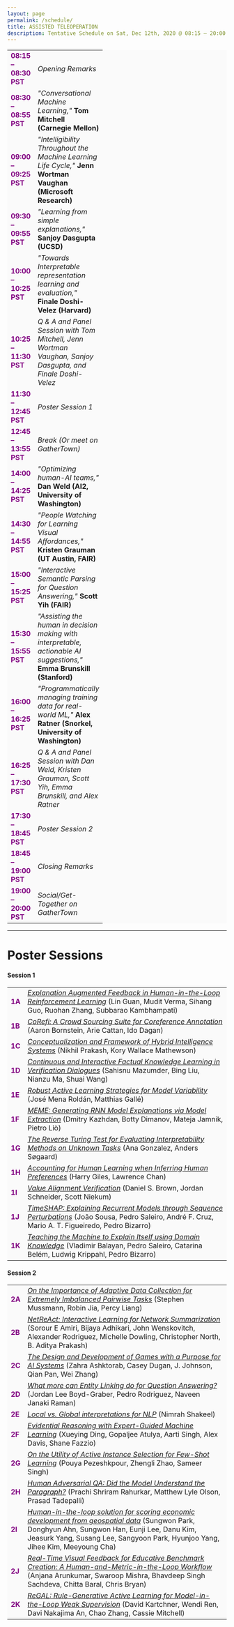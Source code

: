 ```yaml
---
layout: page
permalink: /schedule/
title: ASSISTED TELEOPERATION
description: Tentative Schedule on Sat, Dec 12th, 2020 @ 08:15 – 20:00 PST. Note that all times are provided in Pacific Standard Time.
---
```


  <table style="background-color: #FAFAFA;">
        <col width="40">
        <col width="100">
        <tr style="border: none;">       
            <td style="border: none;">
            <b> <font size="+0" color="purple">08:15 – 08:30 PST</font> </b>
            </td>
            <td style="border: none;">
            <i>Opening Remarks</i>
            </td>                        
        </tr>
        <tr style="border: none;">    
        <td style="border: none;">
            <b> <font size="+0" color="purple">08:30 – 08:55 PST</font></b> 
            </td>
            <td style="border: none;">
            <i>"Conversational Machine Learning,"</i> <b>Tom Mitchell (Carnegie Mellon)</b>
            </td>  
        </tr>
        <!-- <tr style="border: none;">
        <td style="border: none;">
            <b> <font size="+0" color="purple">08:55 – 09:00 PST</font></b>
            </td>
            <td style="border: none;">
            <i>Break</i>
            </td>
        </tr> -->
        <tr style="border: none;">
        <td style="border: none;">
            <b> <font size="+0" color="purple">09:00 – 09:25 PST</font></b>
            </td>
            <td style="border: none;">
            <i>"Intelligibility Throughout the Machine Learning Life Cycle,"</i> <b>Jenn Wortman Vaughan (Microsoft Research)</b>
            </td>
        </tr>
        <!-- <tr style="border: none;">
        <td style="border: none;">
            <b> <font size="+0" color="purple">09:25 – 09:30 PST</font></b>
            </td>
            <td style="border: none;">
            <i>Break</i>
            </td>
        </tr> -->
        <tr style="border: none;">
            <td style="border: none;">
            <b><font size="+0" color="purple">09:30 – 09:55 PST</font></b>
            </td>
            <td style="border: none;">
            <i>"Learning from simple explanations,"</i> <b>Sanjoy Dasgupta (UCSD)</b>
            </td>
        </tr>
        <!-- <tr style="border: none;">
        <td style="border: none;">
            <b> <font size="+0" color="purple">09:55 – 10:00 PST</font></b>
            </td>
            <td style="border: none;">
            <i>Break</i>
            </td>
        </tr> -->
        <tr style="border: none;">
        <td style="border: none;">
            <b> <font size="+0" color="purple">10:00 – 10:25 PST</font></b>
            </td>
            <td style="border: none;">
            <i>"Towards Interpretable representation learning and evaluation,"</i> <b>Finale Doshi-Velez (Harvard)</b>
            </td>
        </tr>
        <tr style="border: none;">
        <td style="border: none;">
            <b> <font size="+0" color="purple">10:25 – 11:30 PST</font></b>
            </td>
            <td style="border: none;">
            <i>Q & A and Panel Session with Tom Mitchell, Jenn Wortman Vaughan, Sanjoy Dasgupta, and Finale Doshi-Velez</i>
            </td>
        </tr>
        <tr style="border: none;">
        <td style="border: none;">
            <b> <font size="+0" color="purple">11:30 – 12:45 PST</font></b>
            </td>
            <td style="border: none;">
            <i>Poster Session 1</i>
            </td>
        </tr>
        <tr style="border: none;">
        <td style="border: none;">
            <b> <font size="+0" color="purple">12:45 – 13:55 PST</font></b>
            </td>
            <td style="border: none;">
            <i>Break (Or meet on GatherTown)</i>
            </td>
        </tr>
        <!-- <tr style="border: none;">
        <td style="border: none;">
            <b> <font size="+0" color="purple">13:55 – 14:00 PST</font></b>
            </td>
            <td style="border: none;">
            <i>Break</i>
            </td>
        </tr> -->
        <tr style="border: none;">
        <td style="border: none;">
            <b> <font size="+0" color="purple">14:00 – 14:25 PST</font></b>
            </td>
            <td style="border: none;">
            <i>"Optimizing human-AI teams,"</i> <b>Dan Weld (AI2, University of Washington)</b>
            </td>
        </tr>
        <!-- <tr style="border: none;">
        <td style="border: none;">
            <b> <font size="+0" color="purple">14:25 – 14:30 PST</font></b>
            </td>
            <td style="border: none;">
            <i>Break</i>
            </td>
        </tr> -->
        <tr style="border: none;">
        <td style="border: none;">
            <b> <font size="+0" color="purple">14:30 – 14:55 PST</font></b>
            </td>
            <td style="border: none;">
            <i>"People Watching for Learning Visual Affordances,"</i> <b>Kristen Grauman (UT Austin, FAIR)</b>
            </td>
        </tr>
        <!-- <tr style="border: none;">
        <td style="border: none;">
            <b> <font size="+0" color="purple">14:55 – 15:00 PST</font></b>
            </td>
            <td style="border: none;">
            <i>Break</i>
            </td>
        </tr> -->
        <tr style="border: none;">
        <td style="border: none;">
            <b> <font size="+0" color="purple">15:00 – 15:25 PST</font></b>
            </td>
            <td style="border: none;">
            <i>"Interactive Semantic Parsing for Question Answering,"</i> <b>Scott Yih (FAIR)</b>
            </td>
        </tr>
        <!-- <tr style="border: none;">
        <td style="border: none;">
            <b> <font size="+0" color="purple">15:25 – 15:30 PST</font></b>
            </td>
            <td style="border: none;">
            <i>Break</i>
            </td>
        </tr> -->
        <tr style="border: none;">
        <td style="border: none;">
            <b> <font size="+0" color="purple">15:30 – 15:55 PST</font></b>
            </td>
            <td style="border: none;">
            <i>"Assisting the human in decision making with interpretable, actionable AI suggestions,"</i> <b>Emma Brunskill (Stanford)</b>
            </td>
        </tr>
        <!-- <tr style="border: none;">
        <td style="border: none;">
            <b> <font size="+0" color="purple">15:55 – 16:00 PST</font></b>
            </td>
            <td style="border: none;">
            <i>Break</i>
            </td>
        </tr> -->
        <tr style="border: none;">
        <td style="border: none;">
            <b> <font size="+0" color="purple">16:00 – 16:25 PST</font></b>
            </td>
            <td style="border: none;">
            <i>"Programmatically managing training data for real-world ML,"</i> <b>Alex Ratner (Snorkel, University of Washington)</b>
            </td>
        </tr>
        <tr style="border: none;">
        <td style="border: none;">
            <b> <font size="+0" color="purple">16:25 – 17:30 PST</font></b>
            </td>
            <td style="border: none;">
            <i>Q & A and Panel Session with Dan Weld, Kristen Grauman, Scott Yih, Emma Brunskill, and Alex Ratner</i>
            </td>
        </tr>
        <tr style="border: none;">
        <td style="border: none;">
            <b> <font size="+0" color="purple">17:30 – 18:45 PST</font></b>
            </td>
            <td style="border: none;">
            <i>Poster Session 2</i>
            </td>
        </tr>
        <tr style="border: none;">
        <td style="border: none;">
            <b> <font size="+0" color="purple">18:45 – 19:00 PST</font></b>
            </td>
            <td style="border: none;">
            <i>Closing Remarks</i>
            </td>
        </tr>
        <tr style="border: none;">
        <td style="border: none;">
            <b> <font size="+0" color="purple">19:00 – 20:00 PST</font></b>
            </td>
            <td style="border: none;">
            <i>Social/Get-Together on GatherTown</i>
            </td>
        </tr>
  </table>

        
<hr />


# Poster Sessions
#### Session 1
<table style="background-color: #FAFAFA;">
    <tr style="border: none;">
        <td style="border: none;">
        <b> <font size="+0" color="purple">1A</font></b>
        </td>     
        <td style="border: none;">
            <i><a href="https://openreview.net/forum?id=20-xDadEYeU" target="_blank">Explanation Augmented Feedback in Human-in-the-Loop Reinforcement Learning</a></i> 
            (Lin Guan, Mudit Verma, Sihang Guo, Ruohan Zhang, Subbarao Kambhampati)
        </td>                        
    </tr>
    <tr style="border: none;">
        <td style="border: none;">
        <b> <font size="+0" color="purple">1B</font></b>
        </td>     
        <td style="border: none;">
            <i><a href="https://openreview.net/forum?id=Sg6XHXbnKgh" target="_blank">CoRefi: A Crowd Sourcing Suite for Coreference Annotation</a></i> 
            (Aaron Bornstein, Arie Cattan, Ido Dagan)
        </td>                        
    </tr>
    <tr style="border: none;">
        <td style="border: none;">
        <b> <font size="+0" color="purple">1C</font></b>
        </td>     
        <td style="border: none;">
            <i><a href="https://openreview.net/forum?id=99cMHWJPILb" target="_blank">Conceptualization and Framework of Hybrid Intelligence Systems</a></i> 
            (Nikhil Prakash, Kory Wallace Mathewson)
        </td>                        
    </tr>
    <tr style="border: none;">
        <td style="border: none;">
        <b> <font size="+0" color="purple">1D</font></b>
        </td>     
        <td style="border: none;">
            <i><a href="https://openreview.net/forum?id=GxT3-eeWLNx" target="_blank">Continuous and Interactive Factual Knowledge Learning in Verification Dialogues</a></i> 
            (Sahisnu Mazumder, Bing Liu, Nianzu Ma, Shuai Wang)
        </td>                        
    </tr>
    <tr style="border: none;">
        <td style="border: none;">
        <b> <font size="+0" color="purple">1E</font></b>
        </td>     
        <td style="border: none;">
            <i><a href="https://openreview.net/forum?id=9Sc_T4jgc2p" target="_blank">Robust Active Learning Strategies for Model Variability</a></i> 
            (José Mena Roldán, Matthias Gallé)
        </td>                        
    </tr>
    <tr style="border: none;">
        <td style="border: none;">
        <b> <font size="+0" color="purple">1F</font></b>
        </td>     
        <td style="border: none;">
            <i><a href="https://openreview.net/forum?id=0beaSUVK_n4" target="_blank">MEME: Generating RNN Model Explanations via Model Extraction</a></i> 
            (Dmitry Kazhdan, Botty Dimanov, Mateja Jamnik, Pietro Liò)
        </td>                        
    </tr>
    <tr style="border: none;">
        <td style="border: none;">
        <b> <font size="+0" color="purple">1G</font></b>
        </td>     
        <td style="border: none;">
            <i><a href="https://openreview.net/forum?id=y190Uu1z5Zk" target="_blank">The Reverse Turing Test for Evaluating Interpretability Methods on Unknown Tasks</a></i> 
            (Ana Gonzalez, Anders Søgaard)
        </td>                        
    </tr>
    <tr style="border: none;">
        <td style="border: none;">
        <b> <font size="+0" color="purple">1H</font></b>
        </td>     
        <td style="border: none;">
            <i><a href="https://openreview.net/forum?id=6y2nykqSSZl" target="_blank">Accounting for Human Learning when Inferring Human Preferences</a></i> 
            (Harry Giles, Lawrence Chan)
        </td>                        
    </tr>
    <tr style="border: none;">
        <td style="border: none;">
        <b> <font size="+0" color="purple">1I</font></b>
        </td>     
        <td style="border: none;">
            <i><a href="https://openreview.net/forum?id=pErdjpoc-w3" target="_blank">Value Alignment Verification</a></i> 
            (Daniel S. Brown, Jordan Schneider, Scott Niekum)
        </td>                        
    </tr>
    <tr style="border: none;">
        <td style="border: none;">
        <b> <font size="+0" color="purple">1J</font></b>
        </td>     
        <td style="border: none;">
            <i><a href="https://openreview.net/forum?id=YwBLoJXvhUF" target="_blank">TimeSHAP: Explaining Recurrent Models through Sequence Perturbations</a></i> 
            (João Sousa, Pedro Saleiro, André F. Cruz, Mario A. T. Figueiredo, Pedro Bizarro)
        </td>                        
    </tr>
    <tr style="border: none;">
        <td style="border: none;">
        <b> <font size="+0" color="purple">1K</font></b>
        </td>     
        <td style="border: none;">
            <i><a href="https://openreview.net/forum?id=gH-asHQ8vK2" target="_blank">Teaching the Machine to Explain Itself using Domain Knowledge</a></i> 
            (Vladimir Balayan, Pedro Saleiro, Catarina Belém, Ludwig Krippahl, Pedro Bizarro)
        </td>                        
    </tr>
</table>


#### Session 2
<table style="background-color: #FAFAFA;">
    <tr style="border: none;">
        <td style="border: none;">
        <b> <font size="+0" color="purple">2A</font></b>
        </td>     
        <td style="border: none;">
            <i><a href="https://openreview.net/forum?id=SnpCpQ--WXw" target="_blank">On the Importance of Adaptive Data Collection for Extremely Imbalanced Pairwise Tasks</a></i> 
            (Stephen Mussmann, Robin Jia, Percy Liang)
        </td>                        
    </tr>
    <tr style="border: none;">
        <td style="border: none;">
        <b> <font size="+0" color="purple">2B</font></b>
        </td>     
        <td style="border: none;">
            <i><a href="https://openreview.net/forum?id=s8o7426qAl7" target="_blank">NetReAct: Interactive Learning for Network Summarization</a></i> 
            (Sorour E Amiri, Bijaya Adhikari, John Wenskovitch, Alexander Rodriguez, Michelle Dowling, Christopher North, B. Aditya Prakash)
        </td>                        
    </tr>
    <tr style="border: none;">
        <td style="border: none;">
        <b> <font size="+0" color="purple">2C</font></b>
        </td>     
        <td style="border: none;">
            <i><a href="https://openreview.net/forum?id=SHlZmg_ks7j" target="_blank">The Design and Development of Games with a Purpose for AI Systems</a></i> 
            (Zahra Ashktorab, Casey Dugan, J. Johnson, Qian Pan, Wei Zhang)
        </td>                        
    </tr>
    <tr style="border: none;">
        <td style="border: none;">
        <b> <font size="+0" color="purple">2D</font></b>
        </td>     
        <td style="border: none;">
            <i><a href="https://openreview.net/forum?id=grMp1hsIbTg" target="_blank">What more can Entity Linking do for Question Answering?</a></i> 
            (Jordan Lee Boyd-Graber, Pedro Rodriguez, Naveen Janaki Raman)
        </td>                        
    </tr>
    <tr style="border: none;">
        <td style="border: none;">
        <b> <font size="+0" color="purple">2E</font></b>
        </td>     
        <td style="border: none;">
            <i><a href="https://openreview.net/forum?id=JURU9g5PXHa" target="_blank">Local vs. Global interpretations for NLP</a></i> 
            (Nimrah Shakeel)
        </td>                        
    </tr>
    <tr style="border: none;">
        <td style="border: none;">
        <b> <font size="+0" color="purple">2F</font></b>
        </td>     
        <td style="border: none;">
            <i><a href="https://openreview.net/forum?id=bKeRHMznzch" target="_blank">Evidential Reasoning with Expert-Guided Machine Learning</a></i> 
            (Xueying Ding, Gopaljee Atulya, Aarti Singh, Alex Davis, Shane Fazzio)
        </td>                        
    </tr>
    <tr style="border: none;">
        <td style="border: none;">
        <b> <font size="+0" color="purple">2G</font></b>
        </td>     
        <td style="border: none;">
            <i><a href="https://openreview.net/forum?id=p3m_WpN0rEX" target="_blank">On the Utility of Active Instance Selection for Few-Shot Learning</a></i> 
            (Pouya Pezeshkpour, Zhengli Zhao, Sameer Singh)
        </td>                        
    </tr>
    <tr style="border: none;">
        <td style="border: none;">
        <b> <font size="+0" color="purple">2H</font></b>
        </td>     
        <td style="border: none;">
            <i><a href="https://openreview.net/forum?id=57NC-S7o4Aw" target="_blank">Human Adversarial QA: Did the Model Understand the Paragraph?</a></i> 
            (Prachi Shriram Rahurkar, Matthew Lyle Olson, Prasad Tadepalli)
        </td>                        
    </tr>
    <tr style="border: none;">
        <td style="border: none;">
        <b> <font size="+0" color="purple">2I</font></b>
        </td>     
        <td style="border: none;">
            <i><a href="https://openreview.net/forum?id=hIncGrDWVnK" target="_blank">Human-in-the-loop solution for scoring economic development from geospatial data</a></i> 
            (Sungwon Park, Donghyun Ahn, Sungwon Han, Eunji Lee, Danu Kim, Jeasurk Yang, Susang Lee, Sangyoon Park, Hyunjoo Yang, Jihee Kim, Meeyoung Cha)
        </td>                        
    </tr>
    <tr style="border: none;">
        <td style="border: none;">
        <b> <font size="+0" color="purple">2J</font></b>
        </td>     
        <td style="border: none;">
            <i><a href="https://openreview.net/forum?id=vi42eRDhGv7" target="_blank">Real-Time Visual Feedback for Educative Benchmark Creation: A Human-and-Metric-in-the-Loop Workflow</a></i> 
            (Anjana Arunkumar, Swaroop Mishra, Bhavdeep Singh Sachdeva, Chitta Baral, Chris Bryan)
        </td>                        
    </tr>
    <tr style="border: none;">
        <td style="border: none;">
        <b> <font size="+0" color="purple">2K</font></b>
        </td>     
        <td style="border: none;">
            <i><a href="https://openreview.net/forum?id=FZDPu3JLEPg" target="_blank">ReGAL: Rule-Generative Active Learning for Model-in-the-Loop Weak Supervision</a></i> 
            (David Kartchner, Wendi Ren, Davi Nakajima An, Chao Zhang, Cassie Mitchell)
        </td>                        
    </tr>
</table>
